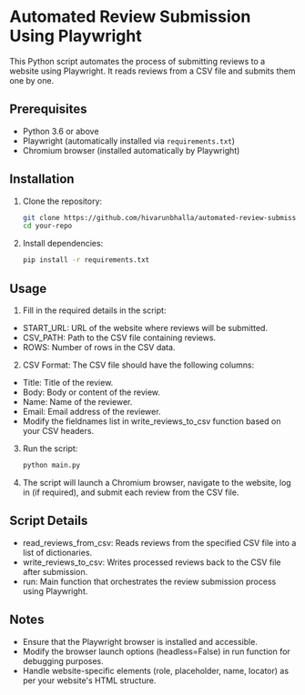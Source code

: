 # Automated Review Submission Using Playwright

This Python script automates the process of submitting reviews to a website using Playwright. It reads reviews from a CSV file and submits them one by one.

## Prerequisites

- Python 3.6 or above
- Playwright (automatically installed via `requirements.txt`)
- Chromium browser (installed automatically by Playwright)

## Installation

1. Clone the repository:

   ```bash
   git clone https://github.com/hivarunbhalla/automated-review-submission-playwright.git
   cd your-repo

2. Install dependencies:

   ```bash
   pip install -r requirements.txt

## Usage
1. Fill in the required details in the script:

- START_URL: URL of the website where reviews will be submitted.
- CSV_PATH: Path to the CSV file containing reviews.
- ROWS: Number of rows in the CSV data.

2. CSV Format: The CSV file should have the following columns:

- Title: Title of the review.
- Body: Body or content of the review.
- Name: Name of the reviewer.
- Email: Email address of the reviewer.
- Modify the fieldnames list in write_reviews_to_csv function based on your CSV headers.

3. Run the script:

   ```bash
   python main.py

4. The script will launch a Chromium browser, navigate to the website, log in (if required), and submit each review from the CSV file.

## Script Details

- read_reviews_from_csv: Reads reviews from the specified CSV file into a list of dictionaries.
- write_reviews_to_csv: Writes processed reviews back to the CSV file after submission.
- run: Main function that orchestrates the review submission process using Playwright.

## Notes
- Ensure that the Playwright browser is installed and accessible.
- Modify the browser launch options (headless=False) in run function for debugging purposes.
- Handle website-specific elements (role, placeholder, name, locator) as per your website's HTML structure.

